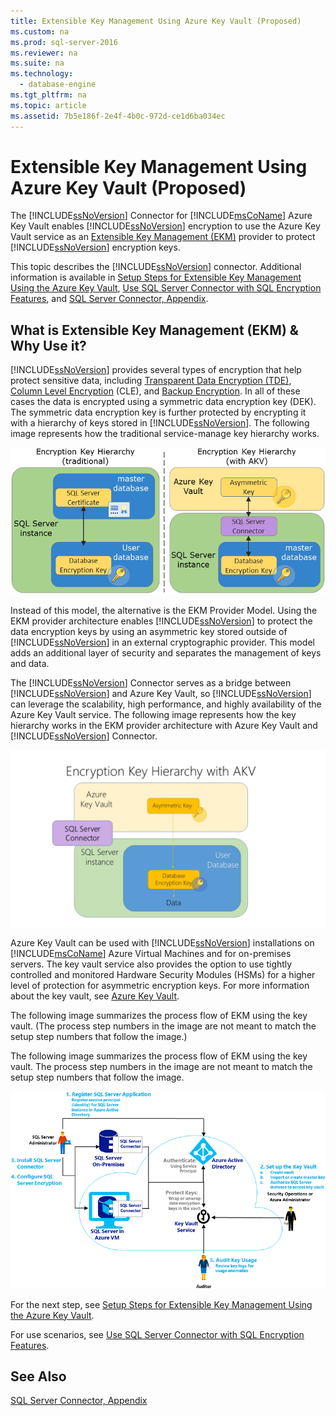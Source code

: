 ```yaml
---
title: Extensible Key Management Using Azure Key Vault (Proposed)
ms.custom: na
ms.prod: sql-server-2016
ms.reviewer: na
ms.suite: na
ms.technology: 
  - database-engine
ms.tgt_pltfrm: na
ms.topic: article
ms.assetid: 7b5e186f-2e4f-4b0c-972d-ce1d6ba034ec
---
```

# Extensible Key Management Using Azure Key Vault (Proposed)
  The [!INCLUDE[ssNoVersion](../../Topics/TopicNameContainA/includes/ssNoVersion_md.md)] Connector for [!INCLUDE[msCoName](../../Topics/TopicNameContainA/includes/msCoName_md.md)] Azure Key Vault enables [!INCLUDE[ssNoVersion](../../Topics/TopicNameContainA/includes/ssNoVersion_md.md)] encryption to use the Azure Key Vault service as an [Extensible Key Management &#40;EKM&#41;](../../Topics/TopicNameNotContainA/Extensible-Key-Management--EKM-.md) provider to protect [!INCLUDE[ssNoVersion](../../Topics/TopicNameContainA/includes/ssNoVersion_md.md)] encryption keys.  
  
 This topic describes the [!INCLUDE[ssNoVersion](../../Topics/TopicNameContainA/includes/ssNoVersion_md.md)] connector. Additional information is available in [Setup Steps for Extensible Key Management Using the Azure Key Vault](../../Topics/TopicNameNotContainA/Setup-Steps-for-Extensible-Key-Management-Using-the-Azure-Key-Vault.md), [Use SQL Server Connector with SQL Encryption Features](../../Topics/TopicNameNotContainA/Use-SQL-Server-Connector-with-SQL-Encryption-Features.md), and [SQL Server Connector, Appendix](../../Topics/TopicNameNotContainA/SQL-Server-Connector--Appendix.md).  
  
##  <a name="Uses"></a> What is Extensible Key Management (EKM) & Why Use it?  
 [!INCLUDE[ssNoVersion](../../Topics/TopicNameContainA/includes/ssNoVersion_md.md)] provides several types of encryption that help protect sensitive data, including [Transparent Data Encryption &#40;TDE&#41;](../../Topics/TopicNameNotContainA/Transparent-Data-Encryption--TDE-.md), [Column Level Encryption](../Topic/Cryptographic%20Functions%20\(Transact-SQL\).md) (CLE), and [Backup Encryption](../../Topics/TopicNameNotContainA/Backup-Encryption.md). In all of these cases the data is encrypted using a symmetric data encryption key (DEK). The symmetric data encryption key is further protected by encrypting it with a hierarchy of keys stored in [!INCLUDE[ssNoVersion](../../Topics/TopicNameContainA/includes/ssNoVersion_md.md)]. The following image represents how the traditional service-manage key hierarchy works.  
  
 ![ekm-key-hierarchy-traditional](../../Topics/TopicNameNotContainA/media/ekm-key-hierarchy-traditional.png "ekm-key-hierarchy-traditional")  
  
 Instead of this model, the alternative is the EKM Provider Model. Using the EKM provider architecture enables [!INCLUDE[ssNoVersion](../../Topics/TopicNameContainA/includes/ssNoVersion_md.md)] to protect the data encryption keys by using an asymmetric key stored outside of [!INCLUDE[ssNoVersion](../../Topics/TopicNameContainA/includes/ssNoVersion_md.md)] in an external cryptographic provider. This model adds an additional layer of security and separates the management of keys and data.  
  
 The [!INCLUDE[ssNoVersion](../../Topics/TopicNameContainA/includes/ssNoVersion_md.md)] Connector serves as a bridge between [!INCLUDE[ssNoVersion](../../Topics/TopicNameContainA/includes/ssNoVersion_md.md)] and Azure Key Vault, so [!INCLUDE[ssNoVersion](../../Topics/TopicNameContainA/includes/ssNoVersion_md.md)] can leverage the scalability, high performance, and highly availability of the Azure Key Vault service. The following image represents how the key hierarchy works in the EKM provider architecture with Azure Key Vault and [!INCLUDE[ssNoVersion](../../Topics/TopicNameContainA/includes/ssNoVersion_md.md)] Connector.  
  
 ![ekm-key-hierarchy-with-akv](../../Topics/TopicNameNotContainA/media/ekm-key-hierarchy-with-akv.jpg "ekm-key-hierarchy-with-akv")  
  
 Azure Key Vault can be used with [!INCLUDE[ssNoVersion](../../Topics/TopicNameContainA/includes/ssNoVersion_md.md)] installations on [!INCLUDE[msCoName](../../Topics/TopicNameContainA/includes/msCoName_md.md)] Azure Virtual Machines and for on-premises servers. The key vault service also provides the option to use tightly controlled and monitored Hardware Security Modules (HSMs) for a higher level of protection for asymmetric encryption keys. For more information about the key vault, see [Azure Key Vault](http://go.microsoft.com/fwlink/?LinkId=521401).  
  
 The following image summarizes the process flow of EKM using the key vault. (The process step numbers in the image are not meant to match the setup step numbers that follow the image.)  
  
 The following image summarizes the process flow of EKM using the key vault. The process step numbers in the image are not meant to match the setup step numbers that follow the image.  
  
 ![SQL Server EKM using the Azure Key Vault](../../Topics/TopicNameNotContainA/media/EKM_using_Azure_Key_Vault.png "EKM_using_Azure_Key_Vault")  
  
 For the next step, see [Setup Steps for Extensible Key Management Using the Azure Key Vault](../../Topics/TopicNameNotContainA/Setup-Steps-for-Extensible-Key-Management-Using-the-Azure-Key-Vault.md).  
  
 For use scenarios, see [Use SQL Server Connector with SQL Encryption Features](../../Topics/TopicNameNotContainA/Use-SQL-Server-Connector-with-SQL-Encryption-Features.md).  
  
## See Also  
 [SQL Server Connector, Appendix](../../Topics/TopicNameNotContainA/SQL-Server-Connector--Appendix.md)  
  
  
